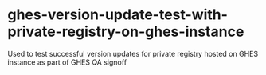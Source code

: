 # ghes-version-update-test-with-private-registry-on-ghes-instance
Used to test successful version updates for private registry hosted on GHES instance as part of GHES QA signoff
